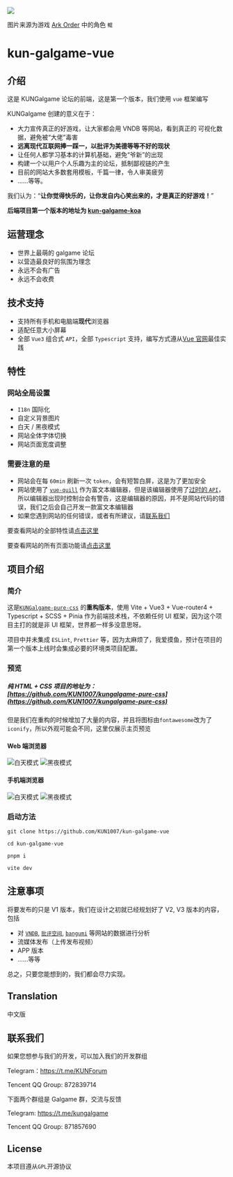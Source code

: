 ![](https://github.com/KUN1007/kun-galgame-vue/blob/layout/src/assets/images/favicon.png)

图片来源为游戏 [Ark Order](https://apps.qoo-app.com/en/app/9593) 中的角色 `鲲`

# kun-galgame-vue



## 介绍

这是 KUNGalgame 论坛的前端，这是第一个版本，我们使用 `vue` 框架编写



KUNGalgame 创建的意义在于：



- 大力宣传真正的好游戏，让大家都会用 VNDB 等网站，看到真正的 可视化数据，避免被“大佬”毒害
- **远离现代互联网捧一踩一，以批评为美德等等不好的现状**
- 让任何人都学习基本的计算机基础，避免“爷新”的出现
- 构建一个以用户个人乐趣为主的论坛，抵制鄙视链的产生
- 目前的网站大多数套用模板，千篇一律，令人审美疲劳
- ......等等。



我们认为：“**让你觉得快乐的，让你发自内心笑出来的，才是真正的好游戏！**”



**后端项目第一个版本的地址为 [kun-galgame-koa](https://github.com/KUN1007/kun-galgame-koa)**



## 运营理念

- 世界上最萌的 galgame 论坛
- 以营造最良好的氛围为理念
- 永远不会有广告
- 永远不会收费



## 技术支持

* 支持所有手机和电脑端**现代**浏览器
* 适配任意大小屏幕
* 全部 `Vue3` 组合式 `API`，全部 `Typescript` 支持，编写方式遵从[Vue 官网](vuejs.org)最佳实践



## 特性

### 网站全局设置

* `I18n` 国际化
* 自定义背景图片
* 白天 / 黑夜模式
* 网站全体字体切换
* 网站页面宽度调整

### 需要注意的是

* 网站会在每 `60min` 刷新一次 `token`，会有短暂白屏，这是为了更加安全
* 网站使用了 [`vue-quill`](https://github.com/vueup/vue-quill) 作为富文本编辑器，但是该编辑器使用了[过时的 `API`](https://github.com/vueup/vue-quill/issues/409)，所以编辑器出现时控制台会有警告，这是编辑器的原因，并不是网站代码的错误，我们之后会自己开发一款富文本编辑器
* 如果您遇到网站的任何错误，或者有所建议，请[联系我们](https://github.com/KUN1007/kun-galgame-vue#ContactUs)

要查看网站的全部特性请[点击这里](https://github.com/KUN1007/kun-galgame-vue/blob/V1/docs/en/feat.md)

要查看网站的所有页面功能请[点击这里](https://github.com/KUN1007/kun-galgame-vue/blob/V1/docs/en/pages.md)

## 项目介绍

### 简介

这是[`KUNGalgame-pure-css`](https://github.com/KUN1007/kungalgame-pure-css) 的**重构版本**，使用 Vite + Vue3 + Vue-router4 + Typescript + SCSS + Pinia 作为前端技术栈，不依赖任何 UI 框架，因为这个项目主打的就是非 UI 框架，世界都一样多没意思呀。

项目中并未集成 `ESLint`, `Prettier` 等，因为太麻烦了，我爱摸鱼，预计在项目的第一个版本上线时会集成必要的环境类项目配置。

### 预览

##### 纯 HTML + CSS 项目的地址为：[https://github.com/KUN1007/kungalgame-pure-css](https://github.com/KUN1007/kungalgame-pure-css)

但是我们在重构的时候增加了大量的内容，并且将图标由`fontawesome`改为了`iconify`，所以外观可能会不同，这里仅展示主页预览

#### Web 端浏览器
![白天模式](https://github.com/KUN1007/kun-galgame-vue/blob/V1/docs/images/preview.png)
![黑夜模式](https://github.com/KUN1007/kun-galgame-vue/blob/V1/docs/images/preview-dark.png)

#### 手机端浏览器
![白天模式](https://github.com/KUN1007/kun-galgame-vue/blob/V1/docs/images/mobile-preview.png)
![黑夜模式](https://github.com/KUN1007/kun-galgame-vue/blob/V1/docs/images/mobile-preview-dark.png)

### 启动方法

`git clone https://github.com/KUN1007/kun-galgame-vue`

`cd kun-galgame-vue`

`pnpm i`

`vite dev`

## 注意事项

将要发布的只是 V1 版本，我们在设计之初就已经规划好了 V2, V3 版本的内容，包括

* 对 [`VNDB`](https://vndb.org/), [`批评空间`](https://erogamescape.dyndns.org/), [`bangumi`](https://bangumi.tv/) 等网站的数据进行分析
* 流媒体发布（上传发布视频）
* APP 版本
* ......等等

总之，只要您能想到的，我们都会尽力实现。



## Translation

中文版

## 联系我们

如果您想参与我们的开发，可以加入我们的开发群组

Telegram：https://t.me/KUNForum

Tencent QQ Group: 872839714

下面两个群组是 Galgame 群，交流与反馈

Telegram: https://t.me/kungalgame

Tencent QQ Group: 871857690

## License

本项目遵从`GPL`开源协议

